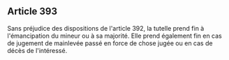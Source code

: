 Article 393
----
Sans préjudice des dispositions de l'article 392, la tutelle prend fin à
l'émancipation du mineur ou à sa majorité. Elle prend également fin en cas de
jugement de mainlevée passé en force de chose jugée ou en cas de décès de
l'intéressé.
